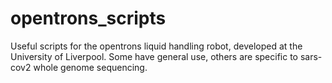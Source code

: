 # opentrons_scripts

Useful scripts for the opentrons liquid handling robot, developed at the University of Liverpool.  Some have general use, others are specific to sars-cov2 whole genome sequencing.
